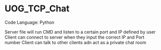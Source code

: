 # UOG_TCP_Chat

Code Language: Python

Server file will run CMD and listen to a certain port and IP defined by user
Client can connect to server when they input the correct IP and Port number
Client can talk to other clients adn act as a private chat room
